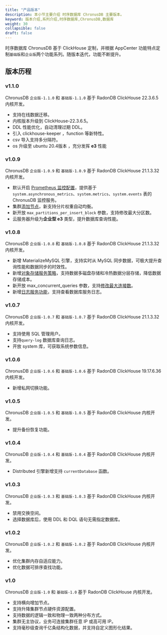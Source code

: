 ```yaml
---
title: "产品版本"
description: 本小节主要介绍 时序数据库 ChronusDB 主要版本。 
keyword: 版本介绍,系列介绍,时序数据库,ChronusDB,数据库 
weight: 30
collapsible: false
draft: false
---
```


时序数据库 ChronusDB 基于 ClickHouse 定制，并根据 AppCenter 功能特点定制`基础版`和`企业版`两个功能系列。随版本迭代，功能不断提升。

## 版本历程

### v1.1.0

ChronusDB `企业版-1.1.0` 和 `基础版-1.1.0` 基于 RadonDB ClickHouse 22.3.6.5 内核开发。

- 支持在线数据迁移。
- 内核版本升级到 ClickHouse-22.3.6.5。
- DDL 性能优化，自动清理过期 DDL。
- 引入 clickhouse-keeper ，function 等新特性。
-  csv 导入支持多分隔符。
- os 升级至 ubuntu 20.4版本 ，充分发挥 **e3** 性能

### v1.0.9

ChronusDB `企业版-1.0.9` 和 `基础版-1.0.9` 基于 RadonDB ClickHouse 21.1.3.32 内核开发。

- 默认开启 [Prometheus 监控配置](../../manual/metrics_alarm/monitor_prometheus)，提供基于 `system.asynchronous_metrics`、`system.metrics`、`system.events` 表的 ChronusDB 监控服务。
- 集群[添加节点](../../manual/node_lifecycle/create_node)，新支持分片权重自动均衡。
- 新开放 `max_partitions_per_insert_block` 参数，支持修改最大分区数。
- 云服务器升级为**企业型 e3** 类型，提升数据库查询性能。

### v1.0.8

ChronusDB `企业版-1.0.8` 和 `基础版-1.0.8` 基于 RadonDB ClickHouse 21.1.3.32 内核开发。

- 新增 MaterializeMySQL 引擎，支持实时从 MySQL 同步数据，可极大提升查询性能和数据同步的时效性。
- 新增[对象存储服务策略](../../manual/data_storage/storage_info)，支持数据多磁盘存储和冷热数据分层存储，降低数据存储成本。
- 新开放 max_concurrent_queries 参数，支持[修改最大连接数](../../manual/config_para/check_para)。
- 新增[日志服务功能](../../manual/mgt_log/enable_log_service)，支持查看数据库服务日志。

### v1.0.7

ChronusDB `企业版-1.0.7` 和 `基础版-1.0.7` 基于 RadonDB ClickHouse 21.1.3.32 内核开发。

- 支持使用 SQL 管理用户。
- 支持`query-log` 数据库查询日志。
- 开放 system 库，可获取系统参数信息。

### v1.0.6

ChronusDB `企业版-1.0.6` 和 `基础版-1.0.6` 基于 RadonDB ClickHouse 19.17.6.36 内核开发。

- 新增私网切换功能。

### v1.0.5

ChronusDB `企业版-1.0.5` 和 `基础版-1.0.5` 基于 RadonDB ClickHouse 内核开发。

- 提升备份恢复功能。

### v1.0.4

ChronusDB `企业版-1.0.4` 和 `基础版-1.0.4` 基于 RadonDB ClickHouse 内核开发。

- Distributed 引擎新增支持 `currentDatabase` 函数。

### v1.0.3

ChronusDB `企业版-1.0.3` 和 `基础版-1.0.3` 基于 RadonDB ClickHouse 内核开发。

- 禁用交换空间。
- 选择数据库后，使用 DDL 和 DQL 语句无需指定数据库。

### v1.0.2

ChronusDB `企业版-1.0.2` 和 `基础版-1.0.2` 基于 RadonDB ClickHouse 内核开发。

- 优化集群内存自适应能力。
- 优化数据可排序查找功能。

### v1.0

ChronusDB `企业版-1.0` 和 `基础版-1.0` 基于 RadonDB ClickHouse 内核开发。

- 支持横向增加节点。
- 支持升降集群节点硬件资源配置。
- 支持数据的逻辑一致和物理一致两种分布方式。
- 集群无主协议，业务可连接集群任意 IP 或高可用 IP。
- 支持毫秒级查询千亿条结构化数据，并支持自定义图形化结果。
